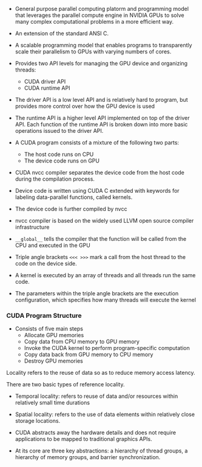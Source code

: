 
- General purpose parallel computing platorm and programming model that leverages the parallel compute engine in NVIDIA GPUs to solve many complex computational problems in a more efficient way.
- An extension of the standard ANSI C.
- A scalable programming model that enables programs to transparently scale their parallelism to GPUs with varying numbers of cores.
- Provides two API levels for managing the GPU device and organizing threads:
	- CUDA driver API
	- CUDA runtime API
- The driver API is a low level API and is relatively hard to program, but provides more control over how the GPU device is used
- The runtime API is a higher level API implemented on top of the driver API. Each function of the runtime API is broken down into more basic operations issued to the driver API.
- A CUDA program consists of a mixture of the following two parts: 
	- The host code runs on CPU
	- The device code runs on GPU
- CUDA nvcc compiler separates the device code from the host code during the compilation process.
- Device code is written using CUDA C extended with keywords for labeling data-parallel functions, called kernels.
- The device code is further compiled by nvcc
- nvcc compiler is based on the widely used LLVM open source compiler infrastructure

- `__global__` tells the compiler that the function will be called from the CPU and executed in the GPU
- Triple angle brackets `<<< >>>` mark a call from the host thread to the code on the device side.
- A kernel is executed by an array of threads and all threads run the same code.
- The parameters within the triple angle brackets are the execution configuration, which specifies how many threads will execute the kernel


### CUDA Program Structure

- Consists of five main steps
	- Allocate GPU memories
	- Copy data from CPU memory to GPU memory
	- Invoke the CUDA kernel to perform program-specific computation
	- Copy data back from GPU memory to CPU memory
	- Destroy GPU memories

Locality refers to the reuse of data so as to reduce memory access latency.

There are two basic types of reference locality.
- Temporal locality: refers to reuse of data and/or resources within relatively small time durations
- Spatial locality: refers to the use of data elements within relatively close storage locations.

- CUDA abstracts away the hardware details and does not require applications to be mapped to traditional graphics APIs.
- At its core are three key abstractions: a hierarchy of thread groups, a hierarchy of memory groups, and barrier synchronization.